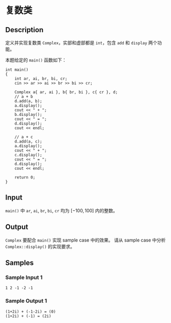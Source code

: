 # 复数类

## Description
定义并实现复数类 `Complex`，实部和虚部都是 `int`，包含 `add` 和 `display` 两个功能。

本题给定的 `main()` 函数如下：

```
int main()
{
    int ar, ai, br, bi, cr;
    cin >> ar >> ai >> br >> bi >> cr;

    Complex a{ ar, ai }, b{ br, bi }, c{ cr }, d;
    // a + b
    d.add(a, b);
    a.display();
    cout << " + ";
    b.display();
    cout << " = ";
    d.display();
    cout << endl;

    // a + c
    d.add(a, c);
    a.display();
    cout << " + ";
    c.display();
    cout << " = ";
    d.display();
    cout << endl;

    return 0;
}
```

## Input
`main()` 中 `ar`, `ai`, `br`, `bi`, `cr` 均为 $[-100, 100]$ 内的整数。

## Output
`Complex` 要配合 `main()` 实现 sample case 中的效果。
请从 sample case 中分析 `Complex::display()` 的实现要求。

## Samples
### Sample Input 1 
```
1 2 -1 -2 -1
```

### Sample Output 1
```
(1+2i) + (-1-2i) = (0)
(1+2i) + (-1) = (2i)
```